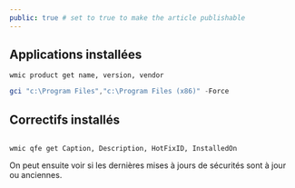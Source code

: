 ```yaml
---
public: true # set to true to make the article publishable
---
```



## Applications installées
```shell
wmic product get name, version, vendor
```

```powershell
gci "c:\Program Files","c:\Program Files (x86)" -Force
```

## Correctifs installés
```

wmic qfe get Caption, Description, HotFixID, InstalledOn
```
On peut ensuite voir si les dernières mises à jours de sécurités sont à jour ou anciennes.